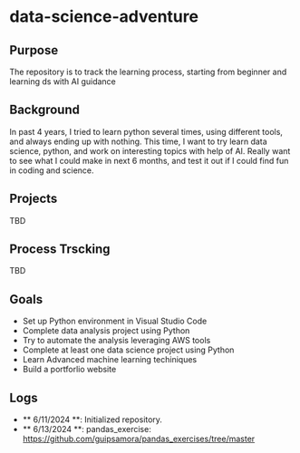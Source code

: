 # data-science-adventure
## Purpose 
The repository is to track the learning process, starting from beginner and learning ds with AI guidance

## Background
In past 4 years, I tried to learn python several times, using different tools, and always ending up with nothing. This time, I want to try learn data science, python, and work on interesting topics with help of AI. Really want to see what I could make in next 6 months, and test it out if I could find fun in coding and science. 

## Projects 
TBD

## Process Trscking 
TBD

## Goals
- Set up Python environment in Visual Studio Code
- Complete data analysis project using Python
- Try to automate the analysis leveraging AWS tools
- Complete at least one data science project using Python
- Learn Advanced machine learning techiniques
- Build a portforlio website

## Logs
- ** 6/11/2024 **: Initialized repository. 
- ** 6/13/2024 **: pandas_exercise: https://github.com/guipsamora/pandas_exercises/tree/master 

